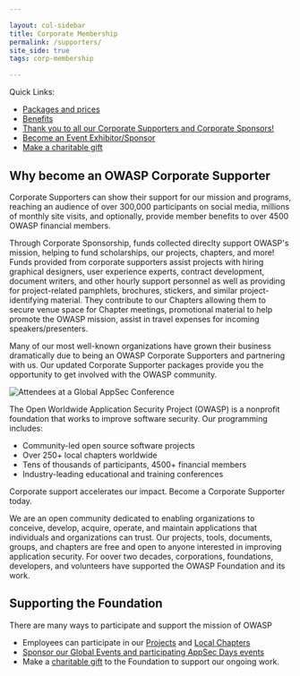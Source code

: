 ```yaml
---

layout: col-sidebar
title: Corporate Membership
permalink: /supporters/
site_side: true
tags: corp-membership

---
```

Quick Links:

- [Packages and prices](https://owasp.org/supporters/packages)
- [Benefits](https://owasp.org/supporters/benefits)
- [Thank you to all our Corporate Supporters and Corporate Sponsors!](https://owasp.org/supporters/list)
- [Become an Event Exhibitor/Sponsor](events@owasp.com)
- [Make a charitable gift](https://owasp.org/donate/?reponame=owasp.github.io)

## Why become an OWASP Corporate Supporter

Corporate Supporters can show their support for our mission and programs, reaching an audience of over 300,000 participants on social media, millions of monthly site visits, and optionally, provide member benefits to over 4500 OWASP financial members. 

Through Corporate Sponsorship, funds collected direclty support OWASP's mission, helping to fund scholarships, our projects, chapters, and more! Funds provided from corporate supporters assist projects with hiring graphical designers, user experience experts, contract development, document writers, and other hourly support personnel as well as providing for project-related pamphlets, brochures, stickers, and similar project-identifying material. They contribute to our Chapters allowing them to secure venue space for Chapter meetings, promotional material to help promote the OWASP mission, assist in travel expenses for incoming speakers/presenters. 

Many of our most well-known organizations have grown their business dramatically due to being an OWASP Corporate Supporters and partnering with us. Our updated Corporate Supporter packages provide you the opportunity to get involved with the OWASP community. 

![Attendees at a Global AppSec Conference](/assets/images/web/global-conference.png)

The Open Worldwide Application Security Project (OWASP) is a nonprofit foundation that works to improve software security. Our programming includes:

- Community-led open source software projects
- Over 250+ local chapters worldwide
- Tens of thousands of participants, 4500+ financial members
- Industry-leading educational and training conferences

<p class="callout-mono right">Corporate support accelerates our impact. Become a Corporate Supporter today.</p>

We are an open community dedicated to enabling organizations to conceive, develop, acquire, operate, and maintain applications that individuals and organizations can trust. Our projects, tools, documents, groups, and chapters are free and open to anyone interested in improving application security. For oover two decades, corporations, foundations, developers, and volunteers have supported the OWASP Foundation and its work. 

## Supporting the Foundation

There are many ways to participate and support the mission of OWASP

- Employees can participate in our [Projects](/projects) and [Local Chapters](/chapters)
- [Sponsor our Global Events and participating AppSec Days events](../corporate-sponsorships)
- Make a [charitable gift](/donate) to the Foundation to support our ongoing work.
